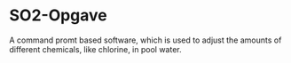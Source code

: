 # SO2-Opgave
A command promt based software, which is used to adjust the amounts of different chemicals, like chlorine, in pool water.
